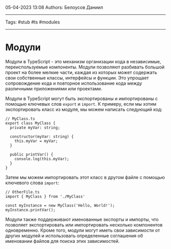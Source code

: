 05-04-2023
13:08
Authors: Белоусов Даниил
***
Tags: #stub #ts #modules
***
# Модули

Модули в TypeScript - это механизм организации кода в независимые, переиспользуемые компоненты. Модули позволяют разбивать большой проект на более мелкие части, каждая из которых может содержать свои собственные классы, интерфейсы и функции. Это упрощает сопровождение кода и повторное использование кода между различными приложениями или проектами.

Модули в TypeScript могут быть экспортированы и импортированы с помощью ключевых слов `export` и `import`. К примеру, если мы хотим экспортировать класс из модуля, мы можем написать следующий код:

```
// MyClass.ts
export class MyClass {
  private myVar: string;

  constructor(myVar: string) {
    this.myVar = myVar;
  }

  public printVar() {
    console.log(this.myVar);
  }
}
```

Затем мы можем импортировать этот класс в другом файле с помощью ключевого слова `import`:

```
// OtherFile.ts
import { MyClass } from './MyClass'

const myInstance = new MyClass('Hello, World!');
myInstance.printVar();
```

Модули также поддерживают именованные экспорты и импорты, что позволяет экспортировать или импортировать несколько компонентов одновременно. Кроме того, модули могут иметь свои зависимости от других модулей и использовать определенные соглашения об именовании файлов для поиска этих зависимостей.

